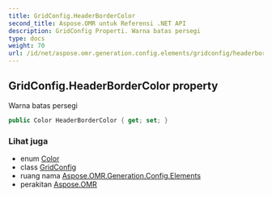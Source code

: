 ```yaml
---
title: GridConfig.HeaderBorderColor
second_title: Aspose.OMR untuk Referensi .NET API
description: GridConfig Properti. Warna batas persegi
type: docs
weight: 70
url: /id/net/aspose.omr.generation.config.elements/gridconfig/headerbordercolor/
---
```

## GridConfig.HeaderBorderColor property

Warna batas persegi

```csharp
public Color HeaderBorderColor { get; set; }
```

### Lihat juga

* enum [Color](../../../aspose.omr.generation/color/)
* class [GridConfig](../)
* ruang nama [Aspose.OMR.Generation.Config.Elements](../../gridconfig/)
* perakitan [Aspose.OMR](../../../)


